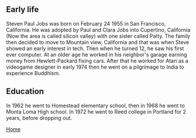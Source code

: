 ## Early life
Steven Paul Jobs was born on February 24 1955 in San Francisco, California. He was adopted by Paul and Clara Jobs into Cupertino, California (Now the area is called silicon valley) with one sister called Patty. The family then decided to move to Mountain view, California and that was when Steve showed an early interest in tech. Then when he turned 12, he saw his first ever computer. At an older age he worked in his neighbor's garage earning money from Hewlett-Packard fixing cars. After that he worked for Atari as a videogame designer in early 1974 then he went on a pilgrimage to India to experience Buddhism.
## Education
In 1962 he went to Homestead elementary school, then in 1968 he went to Monta Loma High school. In 1972 he went to Reed college in Portland for 2 years, before dropping out.

[Home](index.md)
